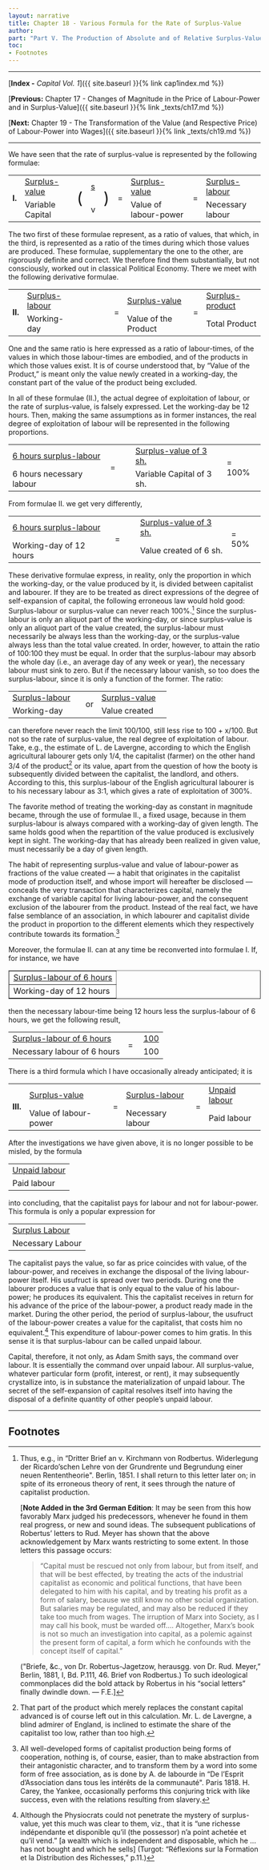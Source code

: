 ```yaml
---
layout: narrative
title: Chapter 18 - Various Formula for the Rate of Surplus-Value
author:
part: "Part V. The Production of Absolute and of Relative Surplus-Value"
toc:
- Footnotes
---
```

* * *

[**Index -** *Capital Vol. 1*]({{ site.baseurl }}{% link cap1index.md %})

[**Previous:** Chapter 17 - Changes of Magnitude in the Price of Labour-Power and in Surplus-Value]({{ site.baseurl }}{% link _texts/ch17.md %})

[**Next:** Chapter 19 - The Transformation of the Value (and Respective Price) of Labour-Power into Wages]({{ site.baseurl }}{% link _texts/ch19.md %})

* * *

We have seen that the rate of surplus-value is represented
by the following formulae:

<table align="center" width="75%">
<tr><td class="textc" rowspan="2"><b>I.</b></td><td class="textc"><u>Surplus-value</u></td><td class="textc" rowspan="2"><span style="font-size: 24pt;">(</span></td><td class="textc"><u>s</u></td><td class="textc" rowspan="2"><span style="font-size: 24pt;">)</span></td><td class="textc" rowspan="2">=</td><td class="textc"><u>Surplus-value</u></td><td class="textc" rowspan="2">=</td><td class="textc"><u>Surplus-labour</u></td></tr>
<tr><td class="textc">Variable Capital</td><td class="textc">v</td><td class="textc">Value of labour-power</td><td class="textc">Necessary labour</td></tr>
</table>

<!-- I.Surplus-value(s)=Surplus-value=Surplus-labour
Variable CapitalvValue of labour-powerNecessary labour -->

The two first of these formulae represent, as a ratio of values, that which,
in the third, is represented as a ratio of the times during which those
values are produced. These formulae, supplementary the one to the other,
are rigorously definite and correct. We therefore find them substantially,
but not consciously, worked out in classical Political Economy. There we
meet with the following derivative formulae.

<table align="center" width="75%">
<tr><td class="textc" rowspan="2"><b>II.</b></td><td class="textc"><u>Surplus-labour</u></td><td class="textc" rowspan="2">&#160;</td><td class="textc">&#160;</td><td class="textc" rowspan="2">&#160;</td><td class="textc" rowspan="2">=</td><td class="textc"><u>Surplus-value</u></td><td class="textc" rowspan="2">=</td><td class="textc"><u>Surplus-product</u></td></tr>
<tr><td class="textc">Working-day</td><td class="textc"> </td><td class="textc">Value of the Product</td><td class="textc">Total Product</td></tr>
</table>

<!-- II.Surplus-labour&#160;&#160;&#160;=Surplus-value=Surplus-product
Working-day Value of the ProductTotal Product -->

One and the same ratio is here expressed as a ratio of labour-times, of
the values in which those labour-times are embodied, and of the products
in which those values exist. It is of course understood that, by &#8220;Value
of the Product,&#8221; is meant only the value newly created in a working-day,
the constant part of the value of the product being excluded.

In all of these formulae (II.), the actual degree of exploitation of
labour, or the rate of surplus-value, is falsely expressed. Let the working-day
be 12 hours. Then, making the same assumptions as in former instances,
the real degree of exploitation of labour will be represented in the following
proportions.

<table align="center" width="50%">
<tr><td class="textc"><u>6 hours surplus-labour</u></td><td width="10%" class="textc" rowspan="2">=</td><td class="textc"><u>Surplus-value of 3 sh.</u></td><td class="textc" rowspan="2">= 100%</td></tr>
<tr><td class="textc">6 hours necessary labour</td><td class="textc">Variable Capital of 3 sh.</td></tr>
</table>

<!-- 6 hours surplus-labour=Surplus-value of 3 sh.= 100%
6 hours necessary labourVariable Capital of 3 sh. -->

From formulae II. we get very differently,

<table align="center" width="50%">
<tr><td class="textc"><u>6 hours surplus-labour</u></td><td width="10%" class="textc" rowspan="2">=</td><td class="textc"><u>Surplus-value of 3 sh.</u></td><td class="textc" rowspan="2">= 50%</td></tr>
<tr><td class="textc">Working-day of 12 hours</td><td class="textc">Value created of 6 sh.</td></tr>
</table>

<!-- 6 hours surplus-labour=Surplus-value of 3 sh.= 50%
Working-day of 12 hoursValue created of 6 sh. -->

These derivative formulae express, in reality, only the proportion in which
the working-day, or the value produced by it, is divided between capitalist
and labourer. If they are to be treated as direct expressions of the degree
of self-expansion of capital, the following erroneous law would hold good:
Surplus-labour or surplus-value can never reach 100%.[^1] Since the surplus-labour is only an aliquot part of the working-day, or since surplus-value is only an aliquot part of the value created, the surplus-labour
must necessarily be always less than the working-day, or the surplus-value
always less than the total value created. In order, however, to attain
the ratio of 100:100 they must be equal. In order that the surplus-labour
may absorb the whole day (i.e., an average day of any week or year), the
necessary labour must sink to zero. But if the necessary labour vanish, so
too does the surplus-labour, since it is only a function of the former.
The ratio:

<table align="center" width="25%">
<tr><td class="textc"><u>Surplus-labour</u></td><td width="10%" class="textc" rowspan="2">or</td><td class="textc"><u>Surplus-value</u></td></tr>
<tr><td class="textc">Working-day</td><td class="textc">Value created</td></tr>
</table>

<!-- Surplus-labourorSurplus-value
Working-dayValue created -->

can therefore never reach the limit 100/100, still less rise to 100 + x/100.
But not so the rate of surplus-value, the real degree of exploitation of
labour. Take, e.g., the estimate of L. de Lavergne, according to which the
English agricultural labourer gets only 1/4, the capitalist (farmer) on
the other hand 3/4 of the product[^2] or its value, apart from the question of how the booty is subsequently divided between the capitalist, the landlord, and others. According to this, this surplus-labour
of the English agricultural labourer is to his necessary labour as 3:1, which
gives a rate of exploitation of 300%.

The favorite method of treating the working-day as constant in magnitude
became, through the use of formulae II., a fixed usage, because in them
surplus-labour is always compared with a working-day of given length. The
same holds good when the repartition of the value produced is exclusively
kept in sight. The working-day that has already been realized in given value,
must necessarily be a day of given length.

The habit of representing surplus-value and value of labour-power as
fractions of the value created &#8212; a habit that originates in the capitalist
mode of production itself, and whose import will hereafter be disclosed
&#8212; conceals the very transaction that characterizes capital, namely the
exchange of variable capital for living labour-power, and the consequent
exclusion of the labourer from the product. Instead of the real fact, we
have false semblance of an association, in which labourer and capitalist
divide the product in proportion to the different elements which they respectively
contribute towards its formation.[^3]

Moreover, the formulae II. can at any time be reconverted into
formulae I. If, for instance, we have

<table align="center" width="25%" border="1">
<tr><td class="text"><u>Surplus-labour of 6 hours</u></td></tr>
<tr><td class="text">Working-day of 12 hours</td></tr>
</table>

then the necessary labour-time being 12 hours less the surplus-labour of
6 hours, we get the following result,

<table align="center" width="25%">
<tr><td class="textc"><u>Surplus-labour of 6 hours</u></td><td width="10%" class="textc" rowspan="2">=</td><td class="textc"><u>100</u></td></tr>
<tr><td class="textc">Necessary labour of 6 hours</td><td class="textc">100</td></tr>
</table>

<!-- Surplus-labour of 6 hours=100
Necessary labour of 6 hours100 -->

There is a third formula which I have occasionally already anticipated;
it is

<table align="center" width="75%">
<tr><td class="textc" rowspan="2"><b>III.</b></td><td class="textc"><u>Surplus-value</u></td><td class="textc" rowspan="2">=</td><td class="textc"><u>Surplus-labour</u></td><td class="textc" rowspan="2">=</td><td class="textc"><u>Unpaid labour</u></td></tr>
<tr><td class="textc">Value of labour-power</td><td class="textc">Necessary labour</td><td class="textc">Paid labour</td></tr>
</table>

<!-- III.Surplus-value=Surplus-labour=Unpaid labour
Value of labour-powerNecessary labourPaid labour -->

After the investigations we have given above, it is no longer possible
to be misled, by the formula

<table align="center" width="25%">
<tr><td class="text"><u>Unpaid labour</u></td></tr>
<tr><td class="text">Paid labour</td></tr>
</table>

into concluding, that the capitalist pays for labour and not for labour-power.
This formula is only a popular expression for

<table align="center" width="25%">
<tr><td class="textc"><u>Surplus Labour</u></td></tr>
<tr><td class="textc">Necessary Labour</td></tr>
</table>

<!-- Surplus-labour,
Necessary labour -->

The capitalist pays the value, so far as price coincides with value, of
the labour-power, and receives in exchange the disposal of the living labour-power
itself. His usufruct is spread over two periods. During one the labourer
produces a value that is only equal to the value of his labour-power; he
produces its equivalent. This the capitalist receives in return for his
advance of the price of the labour-power, a product ready made in the market.
During the other period, the period of surplus-labour, the usufruct of the
labour-power creates a value for the capitalist, that costs him no equivalent.[^4] This expenditure of labour-power comes to him gratis. In this sense it is that surplus-labour can be called unpaid labour.

Capital, therefore, it not only, as Adam Smith says, the command over
labour. It is essentially the command over unpaid labour. All surplus-value,
whatever particular form (profit, interest, or rent), it may subsequently
crystallize into, is in substance the materialization of unpaid labour.
The secret of the self-expansion of capital resolves itself into having
the disposal of a definite quantity of other people&#8217;s unpaid labour.

* * *

## Footnotes

[^1]:

    Thus, e.g., in &#8220;Dritter Brief an v. Kirchmann von Rodbertus. Widerlegung der Ricardo&#8217;schen Lehre von der Grundrente und Begrundung einer neuen Rententheorie". Berlin, 1851. I shall return to this letter later on; in spite of its erroneous theory of rent, it sees through the nature of capitalist production.

    [**Note Added in the 3rd German Edition**: It may be seen from this how favorably Marx judged his predecessors, whenever he found in them real progress, or new and sound ideas. The subsequent publications of Robertus&#8217; letters to Rud. Meyer has shown that the above acknowledgement by Marx wants restricting to some extent. In those letters this passage occurs:

    >&#8220;Capital must be rescued not only from labour, but from itself, and that will be best effected, by treating the acts of the industrial capitalist as economic and political functions, that have been delegated to him with his capital, and by treating his profit as a form of salary, because we still know no other social organization. But salaries may be regulated, and may also be reduced if they take too much from wages. The irruption of Marx into Society, as I may call his book, must be warded off.... Altogether, Marx&#8217;s book is not so much an investigation into capital, as a polemic against the present form of capital, a form which he confounds with the concept itself of capital.&#8221;

    ("Briefe, &amp;c., von Dr. Robertus-Jagetzow, herausgg. von Dr. Rud. Meyer,&#8221; Berlin, 1881, I, Bd. P.111, 46. Brief von Rodbertus.) To such ideological commonplaces did the bold attack by Robertus in his &#8220;social letters&#8221; finally dwindle down. &#8212; F.E.]

[^2]: That part of the product which merely replaces the constant capital advanced is of course left out in this calculation. Mr. L. de Lavergne, a blind admirer of England, is inclined to estimate the share of the capitalist too low, rather than too high.

[^3]: All well-developed forms of capitalist production being forms of cooperation, nothing is, of course, easier, than to make abstraction from their antagonistic character, and to transform them by a word into some form of free association, as is done by A. de labourde in &#8220;De l&#8217;Esprit d&#8217;Association dans tous les intérêts de la communauté". Paris 1818. H. Carey, the Yankee, occasionally performs this conjuring trick with like success, even with the relations resulting from slavery.

[^4]: Although the Physiocrats could not penetrate the mystery of surplus-value, yet this much was clear to them, viz., that it is &#8220;une richesse indépendante et disponible qu&#8217;il (the possessor) n&#8217;a point achetée et qu&#8217;il vend.&#8221; [a wealth which is independent and disposable, which he ... has not bought and which he sells] (Turgot: &#8220;Réflexions sur la Formation et la Distribution des Richesses,&#8221; p.11.)
